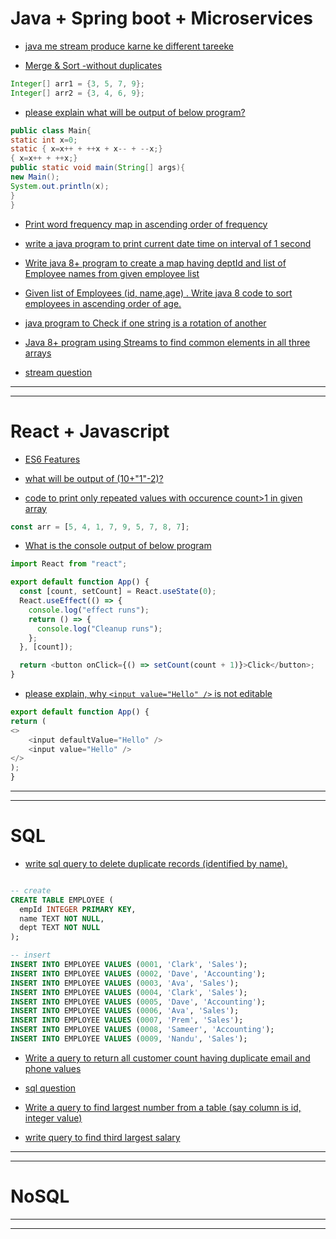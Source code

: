 # Java + Spring boot + Microservices

- [java me stream produce karne ke different tareeke](./java-8/stream-produce-karne-ke-different-tareeke.md)

- [Merge & Sort -without duplicates](./java-8/programs/007.md)
```java
Integer[] arr1 = {3, 5, 7, 9};
Integer[] arr2 = {3, 4, 6, 9};
```

- [please explain what will be output of below program?](./java/programs/003.md)

```java
public class Main{
static int x=0;
static { x=x++ + ++x + x-- + --x;}
{ x=x++ + ++x;}
public static void main(String[] args){
new Main();
System.out.println(x);
}
}
```

- [Print word frequency map in ascending order of frequency](./java-8/programs/006.md)

- [write a java program to print current date time on interval of 1 second](./java/programs/002.md)

- [Write java 8+ program to create a map having deptId and list of Employee names from given employee list](./java-8/programs/005.md)

- [Given list of Employees (id, name,age) . Write java 8 code to sort employees in ascending order of age.](./java-8/programs/005.md)

- [java program to Check if one string is a rotation of another](./java/programs/001.md)

- [Java 8+ program using Streams to find common elements in all three arrays](./java-8/programs/004.md)

- [stream question](./java-8/programs/003.md)



---
---

# React + Javascript

- [ES6 Features](./javascript/ES6-features.md)

- [what will be output of (10+"1"-2)?](./javascript/programs/001.md)

- [code to print only repeated values with occurence count>1 in given array](./javascript/programs/002.md)
```js
const arr = [5, 4, 1, 7, 9, 5, 7, 8, 7];
```

- [What is the console output of below program](./reactjs/programs/002.md)

```js
import React from "react";

export default function App() {
  const [count, setCount] = React.useState(0);
  React.useEffect(() => {
    console.log("effect runs");
    return () => {
      console.log("Cleanup runs");
    };
  }, [count]);

  return <button onClick={() => setCount(count + 1)}>Click</button>;
}
```

- [please explain, why ```<input value="Hello" />``` is not editable](./reactjs/programs/001.md)

```js
export default function App() {
return (
<>
    <input defaultValue="Hello" />
    <input value="Hello" />
</>
);
}

```

---
---

# SQL

- [write sql query to delete duplicate records (identified by name).](./sql/sql-query-to-delete-duplicate-records-identified-by-name.md)

```sql

-- create
CREATE TABLE EMPLOYEE (
  empId INTEGER PRIMARY KEY,
  name TEXT NOT NULL,
  dept TEXT NOT NULL
);

-- insert
INSERT INTO EMPLOYEE VALUES (0001, 'Clark', 'Sales');
INSERT INTO EMPLOYEE VALUES (0002, 'Dave', 'Accounting');
INSERT INTO EMPLOYEE VALUES (0003, 'Ava', 'Sales');
INSERT INTO EMPLOYEE VALUES (0004, 'Clark', 'Sales');
INSERT INTO EMPLOYEE VALUES (0005, 'Dave', 'Accounting');
INSERT INTO EMPLOYEE VALUES (0006, 'Ava', 'Sales');
INSERT INTO EMPLOYEE VALUES (0007, 'Prem', 'Sales');
INSERT INTO EMPLOYEE VALUES (0008, 'Sameer', 'Accounting');
INSERT INTO EMPLOYEE VALUES (0009, 'Nandu', 'Sales');

```

- [Write a query to return all customer count having duplicate email and phone values](./sql/002.md)

- [sql question](./sql/001.md)

- [Write a query to find largest number from a table (say column is id, integer value)](./sql/003.md)
- [write query to find third largest salary](./sql/003.md)

---
---

# NoSQL


---
---

